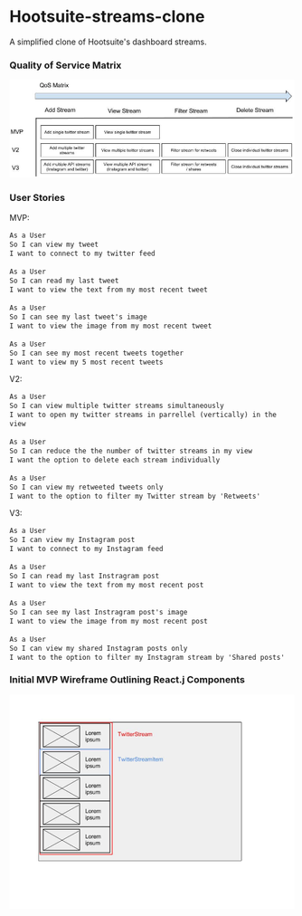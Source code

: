 # Hootsuite-streams-clone

A simplified clone of Hootsuite's dashboard streams.

### Quality of Service Matrix

![QoS Matrix](hootsuite_QoS.jpg)

### User Stories

MVP:
```
As a User
So I can view my tweet
I want to connect to my twitter feed

As a User
So I can read my last tweet 
I want to view the text from my most recent tweet

As a User
So I can see my last tweet's image
I want to view the image from my most recent tweet

As a User
So I can see my most recent tweets together
I want to view my 5 most recent tweets
```

V2:

```
As a User
So I can view multiple twitter streams simultaneously 
I want to open my twitter streams in parrellel (vertically) in the view

As a User
So I can reduce the the number of twitter streams in my view
I want the option to delete each stream individually

As a User
So I can view my retweeted tweets only
I want to the option to filter my Twitter stream by 'Retweets'  
```

V3:

```
As a User
So I can view my Instagram post 
I want to connect to my Instagram feed 

As a User
So I can read my last Instragram post
I want to view the text from my most recent post

As a User
So I can see my last Instragram post's image
I want to view the image from my most recent post

As a User
So I can view my shared Instagram posts only
I want to the option to filter my Instagram stream by 'Shared posts'  
```

### Initial MVP Wireframe Outlining React.j Components
![MVP wireframe](mvp_react_component_ui.jpg)
